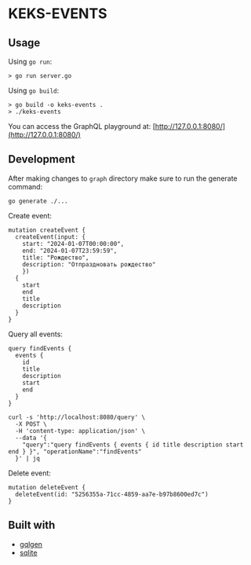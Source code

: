# KEKS-EVENTS

## Usage

Using `go run`:
```shell
> go run server.go
```
Using `go build`:
```shell
> go build -o keks-events .
> ./keks-events
```
You can access the GraphQL playground at: [http://127.0.0.1:8080/](http://127.0.0.1:8080/)

## Development
After making changes to `graph` directory make sure to run the generate command:
```
go generate ./...
```
Create event:
```
mutation createEvent {
  createEvent(input: { 
    start: "2024-01-07T00:00:00", 
    end: "2024-01-07T23:59:59", 
    title: "Рождество", 
    description: "Отпраздновать рождество" 
    }) 
  {
    start
    end
    title
    description
  }
}
```
Query all events:
```
query findEvents {
  events {
    id
    title
    description
    start
    end
  }
}

curl -s 'http://localhost:8080/query' \
  -X POST \
  -H 'content-type: application/json' \
  --data '{
    "query":"query findEvents { events { id title description start end } }", "operationName":"findEvents"
  }' | jq
```
Delete event:
```
mutation deleteEvent {
  deleteEvent(id: "5256355a-71cc-4859-aa7e-b97b8600ed7c") 
}
```

## Built with

- [gqlgen](https://github.com/99designs/gqlgen)
- [sqlite](https://gitlab.com/cznic/sqlite)